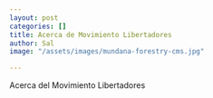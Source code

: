 ```yaml
---
layout: post
categories: []
title: Acerca de Movimiento Libertadores
author: Sal
image: "/assets/images/mundana-forestry-cms.jpg"

---
```

Acerca del Movimiento Libertadores